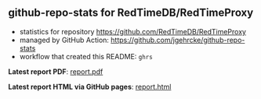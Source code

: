 ## github-repo-stats for RedTimeDB/RedTimeProxy

- statistics for repository https://github.com/RedTimeDB/RedTimeProxy
- managed by GitHub Action: https://github.com/jgehrcke/github-repo-stats
- workflow that created this README: `ghrs`

**Latest report PDF**: [report.pdf](https://github.com/Jchicode/ghrs/raw/main/RedTimeDB/RedTimeProxy/latest-report/report.pdf)


**Latest report HTML via GitHub pages**: [report.html](https://jchicode.github.io/ghrs/RedTimeDB/RedTimeProxy/latest-report/report.html)
